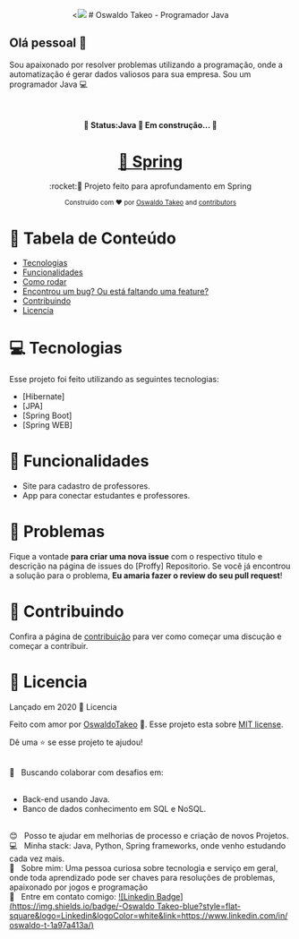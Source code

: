 <p align="center"><<img width="auto" src="https://avatars.githubusercontent.com/u/69210314?s=460&u=3b6b02b366e462ec1b3e4e06ec2c21badac7c92d&v=4</p>

<h1 align="center">
# Oswaldo Takeo - Programador Java  </h1>

## Olá pessoal 👋
Sou apaixonado por resolver problemas utilizando a programação, onde a automatização é gerar dados valiosos para sua empresa.
Sou um programador Java :computer:

  &nbsp;
  <h4 align="center"> 
	🚧  Status:Java 🚀 Em construção...  🚧
  </h4>
  
  <h1 align="center">
    <a href="https://spring.io/projects/spring-boot">🔗 Spring</a>
  </h1>

<p align="center">:rocket:🚀  Projeto feito para aprofundamento em Spring</p>

<p align="center">
   
 </p>

<div align="center">
  <sub>Construído com ❤︎ por
    <a href="https://github.com/Osv-1">Oswaldo Takeo</a> and
    <a href="https://github.com/Osv-1">
      contributors
    </a>
  </sub>
</div>


# :pushpin: Tabela de Conteúdo

* [Tecnologias](#computer-tecnologias)
* [Funcionalidades](#rocket-funcionalidades)
* [Como rodar](#construction_worker-como-rodar)
* [Encontrou um bug? Ou está faltando uma feature?](#bug-problemas)
* [Contribuindo](#tada-contribuindo)
* [Licencia](#closed_book-licencia)


# :computer: Tecnologias
Esse projeto foi feito utilizando as seguintes tecnologias:

* [Hibernate]  
* [JPA]     
* [Spring Boot]     
* [Spring WEB]

# :rocket: Funcionalidades

* Site para cadastro de professores.
* App para conectar estudantes e professores.


# :bug: Problemas

Fique a vontade **para criar uma nova issue** com o respectivo titulo e descrição na página de issues do [Proffy] Repositorio. Se você já encontrou a solução para o problema, **Eu amaria fazer o review do seu pull request**!

# :tada: Contribuindo

Confira a página de [contribuição](./CONTRIBUTING.md) para ver como começar uma discução e começar a contribuir.

# :closed_book: Licencia

Lançado em 2020 :closed_book: Licencia

Feito com amor por [OswaldoTakeo](https://github.com/Osv-1) 🚀.
Esse projeto esta sobre [MIT license](./LICENSE).


Dê uma ⭐️ se esse projeto te ajudou!

 <br/> :purple_heart: &nbsp; Buscando colaborar com desafios em:<br/>
 <br/>
  - Back-end usando Java. <br/> 
  - Banco de dados conhecimento em SQL e NoSQL.
  
  
 <br/> :blush: &nbsp; Posso te ajudar em melhorias de processo e criação de novos Projetos.
 <br/> :computer: &nbsp; Minha stack: Java, Python, Spring frameworks, onde venho estudando cada vez mais.
 <br/> 💬  &nbsp; Sobre mim: Uma pessoa curiosa sobre tecnologia e serviço em geral, onde toda aprendizado pode ser chaves para resoluções de problemas, apaixonado por jogos e programação 
  <br/> :email: &nbsp; Entre em contato comigo: [![Linkedin Badge](https://img.shields.io/badge/-Oswaldo Takeo-blue?style=flat-square&logo=Linkedin&logoColor=white&link=https://www.linkedin.com/in/oswaldo-t-1a97a413a/)](https://www.linkedin.com/in/oswaldo-t-1a97a413a/)

#

